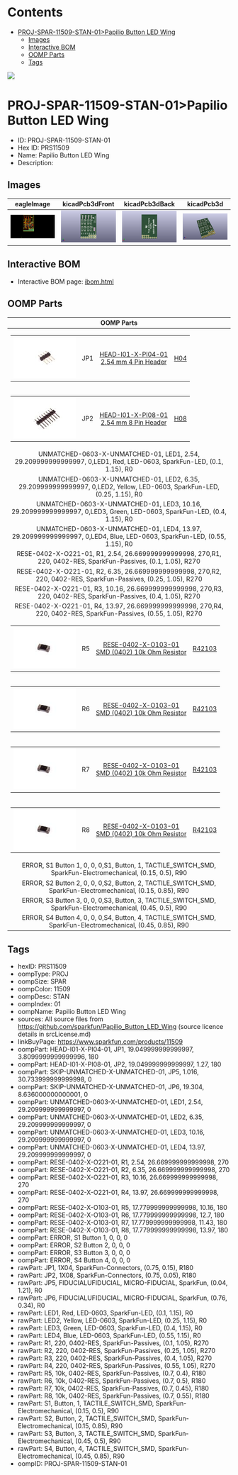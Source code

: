 



Contents
========

* [PROJ-SPAR-11509-STAN-01>Papilio Button LED Wing](#proj-spar-11509-stan-01papilio-button-led-wing)
	* [Images](#images)
	* [Interactive BOM](#interactive-bom)
	* [OOMP Parts](#oomp-parts)
	* [Tags](#tags)
  
![][im]
# PROJ-SPAR-11509-STAN-01>Papilio Button LED Wing

- ID: PROJ-SPAR-11509-STAN-01
- Hex ID: PRS11509
- Name: Papilio Button LED Wing
- Description: 

## Images
  
  

|eagleImage|kicadPcb3dFront|kicadPcb3dBack|kicadPcb3d|
| :---: | :---: | :---: | :---: |
|[![eagleImage](eagleImage_140.png)](eagleImage_600.png)|[![kicadPcb3dFront](kicadPcb3dFront_140.png)](kicadPcb3dFront_600.png)|[![kicadPcb3dBack](kicadPcb3dBack_140.png)](kicadPcb3dBack_600.png)|[![kicadPcb3d](kicadPcb3d_140.png)](kicadPcb3d_600.png)|

## Interactive BOM

- Interactive BOM page: [ibom.html](kicad/bom/ibom.html)

## OOMP Parts
  

|OOMP Parts|
| :---: |
|<table><tr><td>![HEAD-I01-X-PI04-01](https://raw.githubusercontent.com/oomlout/oomlout_OOMP_parts/main/HEAD-I01-X-PI04-01/image_140.jpg)</td><td> JP1</td><td>[HEAD-I01-X-PI04-01<br>2.54 mm 4 Pin Header](https://github.com/oomlout/oomlout_OOMP_parts/tree/main/HEAD-I01-X-PI04-01/)</td><td>[H04](https://github.com/oomlout/oomlout_OOMP_parts/tree/main/HEAD-I01-X-PI04-01/)</td></tr></table>|
|<table><tr><td>![HEAD-I01-X-PI08-01](https://raw.githubusercontent.com/oomlout/oomlout_OOMP_parts/main/HEAD-I01-X-PI08-01/image_140.jpg)</td><td> JP2</td><td>[HEAD-I01-X-PI08-01<br>2.54 mm 8 Pin Header](https://github.com/oomlout/oomlout_OOMP_parts/tree/main/HEAD-I01-X-PI08-01/)</td><td>[H08](https://github.com/oomlout/oomlout_OOMP_parts/tree/main/HEAD-I01-X-PI08-01/)</td></tr></table>|
|UNMATCHED-0603-X-UNMATCHED-01, LED1, 2.54, 29.209999999999997, 0,LED1, Red, LED-0603, SparkFun-LED, (0.1, 1.15), R0|
|UNMATCHED-0603-X-UNMATCHED-01, LED2, 6.35, 29.209999999999997, 0,LED2, Yellow, LED-0603, SparkFun-LED, (0.25, 1.15), R0|
|UNMATCHED-0603-X-UNMATCHED-01, LED3, 10.16, 29.209999999999997, 0,LED3, Green, LED-0603, SparkFun-LED, (0.4, 1.15), R0|
|UNMATCHED-0603-X-UNMATCHED-01, LED4, 13.97, 29.209999999999997, 0,LED4, Blue, LED-0603, SparkFun-LED, (0.55, 1.15), R0|
|RESE-0402-X-O221-01, R1, 2.54, 26.669999999999998, 270,R1, 220, 0402-RES, SparkFun-Passives, (0.1, 1.05), R270|
|RESE-0402-X-O221-01, R2, 6.35, 26.669999999999998, 270,R2, 220, 0402-RES, SparkFun-Passives, (0.25, 1.05), R270|
|RESE-0402-X-O221-01, R3, 10.16, 26.669999999999998, 270,R3, 220, 0402-RES, SparkFun-Passives, (0.4, 1.05), R270|
|RESE-0402-X-O221-01, R4, 13.97, 26.669999999999998, 270,R4, 220, 0402-RES, SparkFun-Passives, (0.55, 1.05), R270|
|<table><tr><td>![RESE-0402-X-O103-01](https://raw.githubusercontent.com/oomlout/oomlout_OOMP_parts/main/RESE-0402-X-O103-01/image_140.jpg)</td><td> R5</td><td>[RESE-0402-X-O103-01<br>SMD (0402) 10k Ohm Resistor](https://github.com/oomlout/oomlout_OOMP_parts/tree/main/RESE-0402-X-O103-01/)</td><td>[R42103](https://github.com/oomlout/oomlout_OOMP_parts/tree/main/RESE-0402-X-O103-01/)</td></tr></table>|
|<table><tr><td>![RESE-0402-X-O103-01](https://raw.githubusercontent.com/oomlout/oomlout_OOMP_parts/main/RESE-0402-X-O103-01/image_140.jpg)</td><td> R6</td><td>[RESE-0402-X-O103-01<br>SMD (0402) 10k Ohm Resistor](https://github.com/oomlout/oomlout_OOMP_parts/tree/main/RESE-0402-X-O103-01/)</td><td>[R42103](https://github.com/oomlout/oomlout_OOMP_parts/tree/main/RESE-0402-X-O103-01/)</td></tr></table>|
|<table><tr><td>![RESE-0402-X-O103-01](https://raw.githubusercontent.com/oomlout/oomlout_OOMP_parts/main/RESE-0402-X-O103-01/image_140.jpg)</td><td> R7</td><td>[RESE-0402-X-O103-01<br>SMD (0402) 10k Ohm Resistor](https://github.com/oomlout/oomlout_OOMP_parts/tree/main/RESE-0402-X-O103-01/)</td><td>[R42103](https://github.com/oomlout/oomlout_OOMP_parts/tree/main/RESE-0402-X-O103-01/)</td></tr></table>|
|<table><tr><td>![RESE-0402-X-O103-01](https://raw.githubusercontent.com/oomlout/oomlout_OOMP_parts/main/RESE-0402-X-O103-01/image_140.jpg)</td><td> R8</td><td>[RESE-0402-X-O103-01<br>SMD (0402) 10k Ohm Resistor](https://github.com/oomlout/oomlout_OOMP_parts/tree/main/RESE-0402-X-O103-01/)</td><td>[R42103](https://github.com/oomlout/oomlout_OOMP_parts/tree/main/RESE-0402-X-O103-01/)</td></tr></table>|
|ERROR, S1 Button 1, 0, 0, 0,S1, Button, 1, TACTILE_SWITCH_SMD, SparkFun-Electromechanical, (0.15, 0.5), R90|
|ERROR, S2 Button 2, 0, 0, 0,S2, Button, 2, TACTILE_SWITCH_SMD, SparkFun-Electromechanical, (0.15, 0.85), R90|
|ERROR, S3 Button 3, 0, 0, 0,S3, Button, 3, TACTILE_SWITCH_SMD, SparkFun-Electromechanical, (0.45, 0.5), R90|
|ERROR, S4 Button 4, 0, 0, 0,S4, Button, 4, TACTILE_SWITCH_SMD, SparkFun-Electromechanical, (0.45, 0.85), R90|

## Tags

- hexID: PRS11509
- oompType: PROJ
- oompSize: SPAR
- oompColor: 11509
- oompDesc: STAN
- oompIndex: 01
- oompName: Papilio Button LED Wing
- sources: All source files from https://github.com/sparkfun/Papilio_Button_LED_Wing (source licence details in srcLicense.md)
- linkBuyPage: https://www.sparkfun.com/products/11509
- oompPart: HEAD-I01-X-PI04-01, JP1, 19.049999999999997, 3.8099999999999996, 180
- oompPart: HEAD-I01-X-PI08-01, JP2, 19.049999999999997, 1.27, 180
- oompPart: SKIP-UNMATCHED-X-UNMATCHED-01, JP5, 1.016, 30.733999999999998, 0
- oompPart: SKIP-UNMATCHED-X-UNMATCHED-01, JP6, 19.304, 8.636000000000001, 0
- oompPart: UNMATCHED-0603-X-UNMATCHED-01, LED1, 2.54, 29.209999999999997, 0
- oompPart: UNMATCHED-0603-X-UNMATCHED-01, LED2, 6.35, 29.209999999999997, 0
- oompPart: UNMATCHED-0603-X-UNMATCHED-01, LED3, 10.16, 29.209999999999997, 0
- oompPart: UNMATCHED-0603-X-UNMATCHED-01, LED4, 13.97, 29.209999999999997, 0
- oompPart: RESE-0402-X-O221-01, R1, 2.54, 26.669999999999998, 270
- oompPart: RESE-0402-X-O221-01, R2, 6.35, 26.669999999999998, 270
- oompPart: RESE-0402-X-O221-01, R3, 10.16, 26.669999999999998, 270
- oompPart: RESE-0402-X-O221-01, R4, 13.97, 26.669999999999998, 270
- oompPart: RESE-0402-X-O103-01, R5, 17.779999999999998, 10.16, 180
- oompPart: RESE-0402-X-O103-01, R6, 17.779999999999998, 12.7, 180
- oompPart: RESE-0402-X-O103-01, R7, 17.779999999999998, 11.43, 180
- oompPart: RESE-0402-X-O103-01, R8, 17.779999999999998, 13.97, 180
- oompPart: ERROR, S1 Button 1, 0, 0, 0
- oompPart: ERROR, S2 Button 2, 0, 0, 0
- oompPart: ERROR, S3 Button 3, 0, 0, 0
- oompPart: ERROR, S4 Button 4, 0, 0, 0
- rawPart: JP1, 1X04, SparkFun-Connectors, (0.75, 0.15), R180
- rawPart: JP2, 1X08, SparkFun-Connectors, (0.75, 0.05), R180
- rawPart: JP5, FIDUCIALUFIDUCIAL, MICRO-FIDUCIAL, SparkFun, (0.04, 1.21), R0
- rawPart: JP6, FIDUCIALUFIDUCIAL, MICRO-FIDUCIAL, SparkFun, (0.76, 0.34), R0
- rawPart: LED1, Red, LED-0603, SparkFun-LED, (0.1, 1.15), R0
- rawPart: LED2, Yellow, LED-0603, SparkFun-LED, (0.25, 1.15), R0
- rawPart: LED3, Green, LED-0603, SparkFun-LED, (0.4, 1.15), R0
- rawPart: LED4, Blue, LED-0603, SparkFun-LED, (0.55, 1.15), R0
- rawPart: R1, 220, 0402-RES, SparkFun-Passives, (0.1, 1.05), R270
- rawPart: R2, 220, 0402-RES, SparkFun-Passives, (0.25, 1.05), R270
- rawPart: R3, 220, 0402-RES, SparkFun-Passives, (0.4, 1.05), R270
- rawPart: R4, 220, 0402-RES, SparkFun-Passives, (0.55, 1.05), R270
- rawPart: R5, 10k, 0402-RES, SparkFun-Passives, (0.7, 0.4), R180
- rawPart: R6, 10k, 0402-RES, SparkFun-Passives, (0.7, 0.5), R180
- rawPart: R7, 10k, 0402-RES, SparkFun-Passives, (0.7, 0.45), R180
- rawPart: R8, 10k, 0402-RES, SparkFun-Passives, (0.7, 0.55), R180
- rawPart: S1, Button, 1, TACTILE_SWITCH_SMD, SparkFun-Electromechanical, (0.15, 0.5), R90
- rawPart: S2, Button, 2, TACTILE_SWITCH_SMD, SparkFun-Electromechanical, (0.15, 0.85), R90
- rawPart: S3, Button, 3, TACTILE_SWITCH_SMD, SparkFun-Electromechanical, (0.45, 0.5), R90
- rawPart: S4, Button, 4, TACTILE_SWITCH_SMD, SparkFun-Electromechanical, (0.45, 0.85), R90
- oompID: PROJ-SPAR-11509-STAN-01



[im]: kicadPcb3d_450.png
